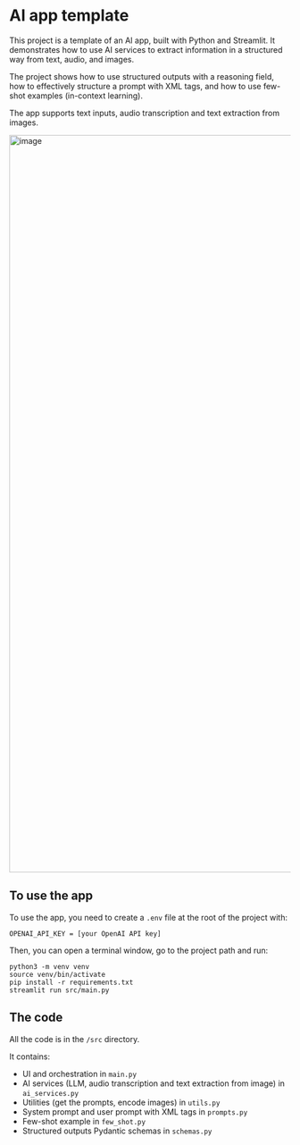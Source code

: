 # AI app template

This project is a template of an AI app, built with Python and Streamlit. It demonstrates how to use AI services to extract information in a structured way from text, audio, and images.

The project shows how to use structured outputs with a reasoning field, how to effectively structure a prompt with XML tags, and how to use few-shot examples (in-context learning).

The app supports text inputs, audio transcription and text extraction from images.

<img width="1320" alt="image" src="https://github.com/user-attachments/assets/82067fb0-2bc4-4625-a3e9-551ebbf1544f" />

## To use the app

To use the app, you need to create a `.env` file at the root of the project with:
```
OPENAI_API_KEY = [your OpenAI API key]
```

Then, you can open a terminal window, go to the project path and run:
```
python3 -m venv venv
source venv/bin/activate
pip install -r requirements.txt
streamlit run src/main.py
```


## The code

All the code is in the `/src` directory.

It contains:
- UI and orchestration in `main.py`
- AI services (LLM, audio transcription and text extraction from image) in `ai_services.py`
- Utilities (get the prompts, encode images) in `utils.py`
- System prompt and user prompt with XML tags in `prompts.py`
- Few-shot example in `few_shot.py`
- Structured outputs Pydantic schemas in `schemas.py`
